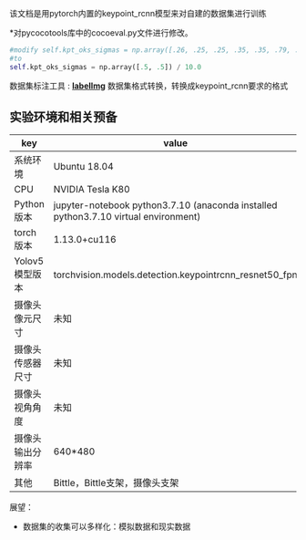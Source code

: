 该文档是用pytorch内置的keypoint_rcnn模型来对自建的数据集进行训练

*对pycocotools库中的cocoeval.py文件进行修改。
```python
#modify self.kpt_oks_sigmas = np.array([.26, .25, .25, .35, .35, .79, .79, .72, .72, .62,.62, 1.07, 1.07, .87, .87, .89, .89])/10.0
#to
self.kpt_oks_sigmas = np.array([.5, .5]) / 10.0
```

数据集标注工具 : [**labelImg**](https://github.com/heartexlabs/labelImg)
数据集格式转换，转换成keypoint_rcnn要求的格式

## 实验环境和相关预备
|key|value|
|----------|----------|
|系统环境|Ubuntu 18.04|
|CPU|NVIDIA Tesla K80|
|Python版本|jupyter-notebook python3.7.10 (anaconda installed python3.7.10 virtual environment)|
|torch版本|1.13.0+cu116|
|Yolov5模型版本|torchvision.models.detection.keypointrcnn_resnet50_fpn|
|摄像头像元尺寸|未知|
|摄像头传感器尺寸|未知|
|摄像头视角角度|未知|
|摄像头输出分辨率|640*480|
|其他|Bittle，Bittle支架，摄像头支架|

展望：
* 数据集的收集可以多样化：模拟数据和现实数据